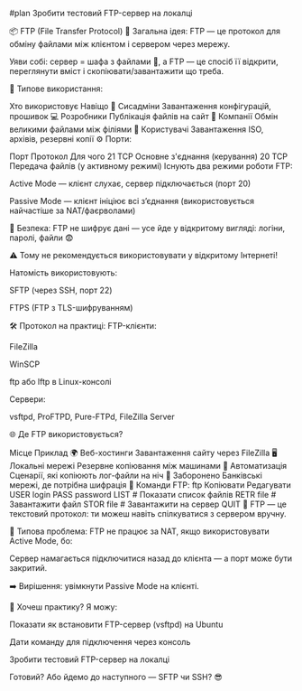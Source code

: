 #plan Зробити тестовий FTP-сервер на локалці


📦 FTP (File Transfer Protocol)
🔹 Загальна ідея:
FTP — це протокол для обміну файлами між клієнтом і сервером через мережу.

Уяви собі: сервер = шафа з файлами 📁, а FTP — це спосіб її відкрити, переглянути вміст і скопіювати/завантажити що треба.

📌 Типове використання:

Хто використовує	Навіщо
🔧 Сисадміни	Завантаження конфігурацій, прошивок
💻 Розробники	Публікація файлів на сайт
🏢 Компанії	Обмін великими файлами між філіями
👤 Користувачі	Завантаження ISO, архівів, резервні копії
⚙️ Порти:

Порт	Протокол	Для чого
21	TCP	Основне з'єднання (керування)
20	TCP	Передача файлів (у активному режимі)
Існують два режими роботи FTP:

Active Mode — клієнт слухає, сервер підключається (порт 20)

Passive Mode — клієнт ініціює всі з’єднання (використовується найчастіше за NAT/фаєрволами)

🔐 Безпека:
FTP не шифрує дані — усе йде у відкритому вигляді: логіни, паролі, файли 😨

⚠️ Тому не рекомендується використовувати у відкритому Інтернеті!

Натомість використовують:

SFTP (через SSH, порт 22)

FTPS (FTP з TLS-шифруванням)

🛠️ Протокол на практиці:
FTP-клієнти:

FileZilla

WinSCP

ftp або lftp в Linux-консолі

Сервери:

vsftpd, ProFTPD, Pure-FTPd, FileZilla Server

🌐 Де FTP використовується?

Місце	Приклад
🌍 Веб-хостинги	Завантаження сайту через FileZilla
🖥️ Локальні мережі	Резервне копіювання між машинами
🔁 Автоматизація	Сценарії, які копіюють лог-файли на ніч
🚫 Заборонено	Банківські мережі, де потрібна шифрація
📄 Команди FTP:
ftp
Копіювати
Редагувати
USER login
PASS password
LIST        # Показати список файлів
RETR file   # Завантажити файл
STOR file   # Завантажити на сервер
QUIT
🧠 FTP — це текстовий протокол: ти можеш навіть спілкуватися з сервером вручну.

🔧 Типова проблема:
FTP не працює за NAT, якщо використовувати Active Mode, бо:

Сервер намагається підключитися назад до клієнта — а порт може бути закритий.

➡️ Вирішення: увімкнути Passive Mode на клієнті.

🧪 Хочеш практику?
Я можу:

Показати як встановити FTP-сервер (vsftpd) на Ubuntu

Дати команду для підключення через консоль

Зробити тестовий FTP-сервер на локалці

Готовий? Або йдемо до наступного — SFTP чи SSH? 😎